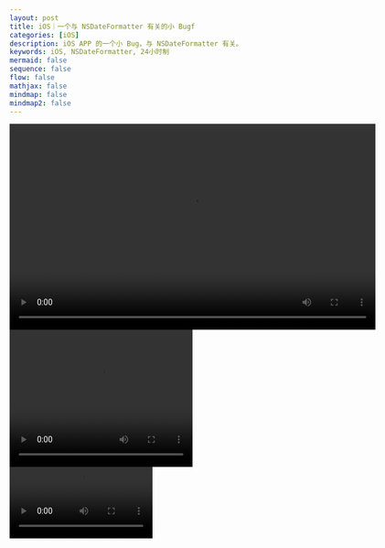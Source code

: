 ```yaml
---
layout: post
title: iOS｜一个与 NSDateFormatter 有关的小 Bugf
categories: [iOS]
description: iOS APP 的一个小 Bug，与 NSDateFormatter 有关。
keywords: iOS, NSDateFormatter, 24小时制
mermaid: false
sequence: false
flow: false
mathjax: false
mindmap: false
mindmap2: false
---
```

<video width="640" height="360" controls>
  <source src="https://github.com/Relic112/relic/blob/main/_posts/video/8-5.mp4" type="video/mp4">
  Your browser does not support the video tag.
</video>
<video width="320" height="240" controls>
  <source src="video/8-5.mp4" type="video/mp4">
</video>
<video controls width="250">
  <source src="video/8-5.mp4" type="video/webm" />
</video>
